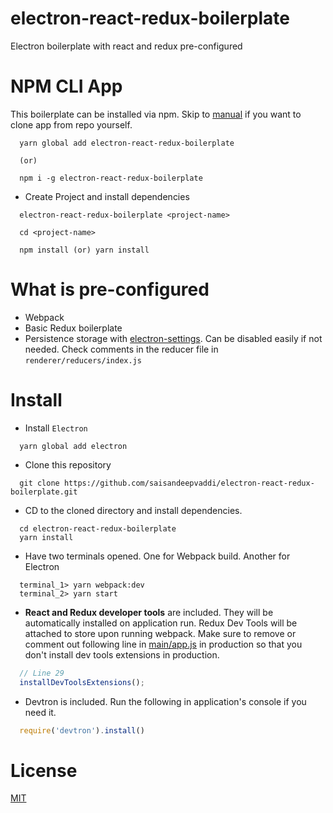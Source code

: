 # electron-react-redux-boilerplate
Electron boilerplate with react and redux pre-configured

# NPM CLI App
This boilerplate can be installed via npm. Skip to [manual](#install) if you want to clone app from repo yourself.

```shell
  yarn global add electron-react-redux-boilerplate

  (or)

  npm i -g electron-react-redux-boilerplate
```

- Create Project and install dependencies

```shell
  electron-react-redux-boilerplate <project-name>

  cd <project-name>

  npm install (or) yarn install
```

# What is pre-configured
- Webpack
- Basic Redux boilerplate
- Persistence storage with [electron-settings][1]. Can be disabled easily if not needed. Check comments in the reducer file in `renderer/reducers/index.js`

# Install

- Install `Electron`

```shell 
  yarn global add electron
```

- Clone this repository

```shell
  git clone https://github.com/saisandeepvaddi/electron-react-redux-boilerplate.git
```

- CD to the cloned directory and install dependencies.

```shell
  cd electron-react-redux-boilerplate
  yarn install
```

- Have two terminals opened. One for Webpack build. Another for Electron

```shell
  terminal_1> yarn webpack:dev
  terminal_2> yarn start
```

- **React and Redux developer tools** are included. They will be automatically installed on application run. Redux Dev Tools will be attached to store upon running webpack. Make sure to remove or comment out following line in [main/app.js](main/app.js) in production so that you don't install dev tools extensions in production.

```javascript
  // Line 29
  installDevToolsExtensions();
```


- Devtron is included. Run the following in application's console if you need it.

```javascript
  require('devtron').install()
```


# License

[MIT](https://github.com/saisandeepvaddi/electron-react-redux-boilerplate/blob/master/LICENSE) 



[1]: https://www.npmjs.com/package/electron-settings
[npm]: https://www.npmjs.com/package/electron-react-redux-boilerplate
